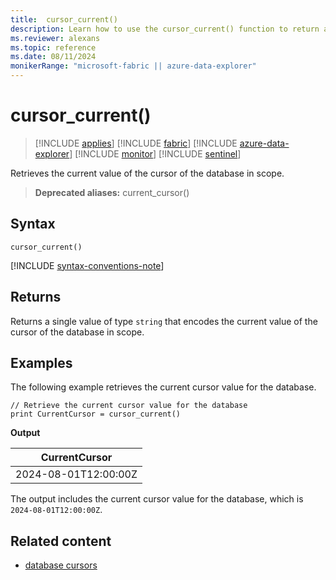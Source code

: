 ```yaml
---
title:  cursor_current()
description: Learn how to use the cursor_current() function to return a string type value.
ms.reviewer: alexans
ms.topic: reference
ms.date: 08/11/2024
monikerRange: "microsoft-fabric || azure-data-explorer"
---
```

# cursor_current()

> [!INCLUDE [applies](../includes/applies-to-version/applies.md)] [!INCLUDE [fabric](../includes/applies-to-version/fabric.md)] [!INCLUDE [azure-data-explorer](../includes/applies-to-version/azure-data-explorer.md)] [!INCLUDE [monitor](../includes/applies-to-version/monitor.md)] [!INCLUDE [sentinel](../includes/applies-to-version/sentinel.md)]

Retrieves the current value of the cursor of the database in scope.

> **Deprecated aliases:** current_cursor()

## Syntax

`cursor_current()`

[!INCLUDE [syntax-conventions-note](../includes/syntax-conventions-note.md)]

## Returns

Returns a single value of type `string` that encodes the current value of the
cursor of the database in scope.

## Examples

The following example retrieves the current cursor value for the database.

```kusto
// Retrieve the current cursor value for the database
print CurrentCursor = cursor_current() 
```

**Output**

|CurrentCursor|
|---|
|2024-08-01T12:00:00Z|

The output includes the current cursor value for the database, which is `2024-08-01T12:00:00Z`.

## Related content

* [database cursors](../management/database-cursor.md)
